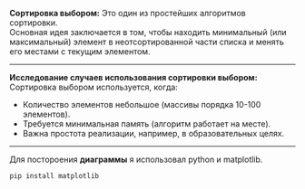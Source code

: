 ﻿**Сортировка выбором:** Это один из простейших алгоритмов сортировки. <br>
Основная идея заключается в том, чтобы находить минимальный (или максимальный)
элемент в неотсортированной части списка и менять его местами с текущим элементом.

---

**Исследование случаев использования сортировки выбором:** <br>
Сортировка выбором используется, когда:
- Количество элементов небольшое (массивы порядка 10-100 элементов).
- Требуется минимальная память (алгоритм работает на месте).
- Важна простота реализации, например, в образовательных целях.

---

Для постороения **диаграммы** я использовал python и matplotlib. <br>
```
pip install matplotlib
```